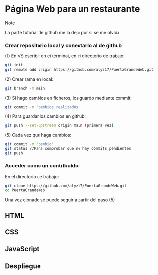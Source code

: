 # Página Web para un restaurante

> [!NOTE]
> La parte tutorial de github me la dejo por si se me olvida 
>
> ### Crear repositorio local y conectarlo al de github
> (1) En VS escribir en el terminal, en el directorio de trabajo: 
> ```bash
> git init
> git remote add origin https://github.com/alyz17/PuertaGrandeWeb.git
> ```
> (2) Crear rama en local: 
> ```bash
> git branch -m main
> ```
> (3) Si hago cambios en ficheros, los guardo mediante commit: 
> ```bash
> git commit -m 'cambios realizados'
> ```
> (4) Para guardar los cambios en github: 
> ```bash
> git push --set-upstream origin main (primera vez)
> ```
> (5) Cada vez que haga cambios: 
> ```bash
> git commit -m 'cambio'
> git status //Para comprobar que no hay commits pendientes
> git push
> ```
> ### Acceder como un contribuidor
> En el directorio de trabajo: 
> ```bash
> git clone https://github.com/alyz17/PuertaGrandeWeb.git
> cd PuertaGrandeWeb
> ```
> Una vez clonado se puede seguir a partir del paso (5)

## HTML
## CSS
## JavaScript
## Despliegue
